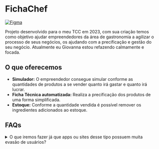 # FichaChef
[![Figma](https://img.shields.io/badge/Figma-Design-blue)]([https://www.figma.com/your-figma-link-here](https://www.figma.com/design/WZXH2GehwuXC7h5bBLSiB6/TCC?node-id=20-2&t=E8GLPsdj1aLCFAey-0))

Projeto desenvolvido para o meu TCC em 2023, com sua criação temos como objetivo ajudar empreendedores da área de gastronomia a agilizar o processo de seus negócios, os ajudando com a precificação e gestão do seu negócio. Atualmente eu Giovanna estou refazendo calmamente e focada.

## O que oferecemos
- **Simulador:** O empreendedor consegue simular conforme as quantidades de produtos a se vender quanto irá gastar e quanto irá lucrar.
- **Ficha Técnica automatizada:** Realiza a precificação dos produtos de uma forma simplificada.
- **Estoque:** Conforme a quantidade vendida é possível remover os ingredientes adicionados ao estoque.


## FAQs
<details>
  <summary>O que iremos fazer já que apps ou sites desse tipo possuem muita evasão de usuários?</summary>
  - Parte que engaje os usuários
</details>

